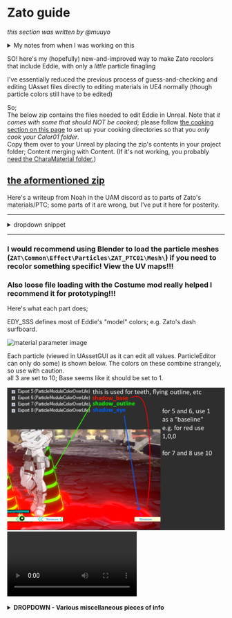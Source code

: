# Zato guide
*this section was written by @muuyo*

<details> <summary> My notes from when I was working on this</summary>
<hr>
okay so  
gonna begin by referencing this snippet from the UAM discord;



hm. okay so  
looking in the UE4 red project  
all these materials aren't, like, placeholders; these all instance correctly to the normal materials which are fully implemented.  
this means i might just be able to cook the Zato folder directly, and I *never* have to change anything? like no uassets??  
we might be so back?  

E: lol past muuyo was completely wrong. zato has a good few special materials. however, you CAN just make a material with the same params and then it works if you don't actually cook that.  
ERGOOO, i made a few custom mats and now you can cook without as much asset editing!

okay notes to self
package the charamatetrial/edy folder
**package M_Glow**

</details>

SO! here's my (hopefully) new-and-improved way to make Zato recolors that include Eddie, with only a *little* particle finagling

I've essentially reduced the previous process of guess-and-checking and editing UAsset files directly to editing materials in UE4 normally (though particle colors still have to be edited)

So;  
The below zip contains the files needed to edit Eddie in Unreal. Note that *it comes with some that should NOT be cooked*; please follow [the cooking section on this page](../ue4/unreal-exporting.md) to set up your cooking directories so that you *only cook your Color01 folder*.  
Copy them over to your Unreal by placing the zip's contents in your project folder; Content merging with Content. (If it's not working, you probably [need the CharaMaterial folder.](../ue4/getting-unreal.md))  

## [the aformentioned zip](./zato/ZatoFiles.zip)


Here's a writeup from Noah in the UAM discord as to parts of Zato's materials/PTC; some parts of it are wrong, but I've put it here for posterity.
<hr>
<details> <summary> dropdown snippet</summary>

MI_EDY_BASE  
Taste_color: Main Eddie color  
OutlineColor - Probably invisible as a fade-to  
MI_EDY_OUTLINE  
OutlineColor - Probably invisible as a fade-to  
OutlineColorEx - Primary outline color  
MI_EDY_UNIQUE_A  
Taste_Color - Executor spine and eyes  
OutlineColor - Mirage effect on Zato outline on things like flight  
OutlinecolorEx - Mirage effect on Zato outline on things like flight  
MI_EDY_UNIQUE_B  
Color - Markings on Eddie, some Eddie eyes  
PTCColorAndMaterial  
0 - Probably invisible as a fade-to  
10 - Puddle  
11 - Executor outline, some transitions from Eddie to Zato like landing animation  
12 - Dark Eddie details like mouth and the shadow's eyes on 2H / attached normals  
EDY_BASE  
Texture file - Mesh texture for things like Drunkard Shade's mouth interior, j.S and j.D mouth, BTL. Important to keep as just flat colors.  

NOTES
2P and 5P are governed by MI_EDY_BASE. 
2S is PTC 10 [THIS IS WRONG!]
</details>
<hr>

### I would recommend using Blender to load the particle meshes (`ZAT\Common\Effect\Particles\ZAT_PTC01\Mesh\`) if you need to recolor something specific! View the UV maps!!!   
### Also loose file loading with the Costume mod really helped I recommend it for prototyping!!!

Here's what each part does;

EDY_SSS defines most of Eddie's "model" colors; e.g. Zato's dash surfboard. 

![material parameter image](./zato/image-1.png)

Each particle (viewed in UAssetGUI as it can edit all values. ParticleEditor can only do some) is shown below.
The colors on these combine strangely, so use with caution.  
all 3 are set to 10; Base seems like it should be set to 1.

![particles](./zato/image.png)
<video controls src="./zato/2025-02-21 00-36-26.mp4" title="zatocolors"></video>

<details><summary><b> DROPDOWN - Various miscellaneous pieces of info</b> </summary>
Here's what each of Zato's animations look like with the SSS set to a rainbow gradient, like so (all of Zato's particle/mat colors are set to gold and white, for a recolor):  

<img src="./zato/image-2.png" height="200">

<video controls src="./zato/ZatoRainbow.mp4" title="RainbowVideo"></video>

Here's the frog's mouth and the 2s hand since they were driving me insane;
![alt text](./zato/image-3.png)
</details>

